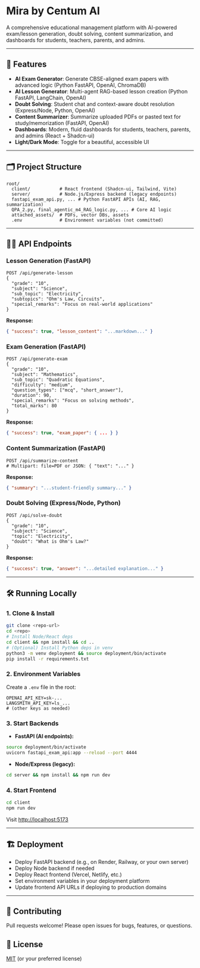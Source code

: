 # Mira by Centum AI

A comprehensive educational management platform with AI-powered exam/lesson generation, doubt solving, content summarization, and dashboards for students, teachers, parents, and admins.

---

## 🚀 Features
- **AI Exam Generator**: Generate CBSE-aligned exam papers with advanced logic (Python FastAPI, OpenAI, ChromaDB)
- **AI Lesson Generator**: Multi-agent RAG-based lesson creation (Python FastAPI, LangChain, OpenAI)
- **Doubt Solving**: Student chat and context-aware doubt resolution (Express/Node, Python, OpenAI)
- **Content Summarizer**: Summarize uploaded PDFs or pasted text for study/memorization (FastAPI, OpenAI)
- **Dashboards**: Modern, fluid dashboards for students, teachers, parents, and admins (React + Shadcn-ui)
- **Light/Dark Mode**: Toggle for a beautiful, accessible UI

---

## 🗂️ Project Structure

```
root/
  client/           # React frontend (Shadcn-ui, Tailwind, Vite)
  server/           # Node.js/Express backend (legacy endpoints)
  fastapi_exam_api.py, ... # Python FastAPI APIs (AI, RAG, summarization)
  QPA_2.py, final_agentic_m4_RAG_logic.py, ... # Core AI logic
  attached_assets/  # PDFs, vector DBs, assets
  .env              # Environment variables (not committed)
```

---

## 🧑‍💻 API Endpoints

### Lesson Generation (FastAPI)
```
POST /api/generate-lesson
{
  "grade": "10",
  "subject": "Science",
  "sub_topic": "Electricity",
  "subtopics": "Ohm's Law, Circuits",
  "special_remarks": "Focus on real-world applications"
}
```
**Response:**
```json
{ "success": true, "lesson_content": "...markdown..." }
```

### Exam Generation (FastAPI)
```
POST /api/generate-exam
{
  "grade": "10",
  "subject": "Mathematics",
  "sub_topic": "Quadratic Equations",
  "difficulty": "medium",
  "question_types": ["mcq", "short_answer"],
  "duration": 90,
  "special_remarks": "Focus on solving methods",
  "total_marks": 80
}
```
**Response:**
```json
{ "success": true, "exam_paper": { ... } }
```

### Content Summarization (FastAPI)
```
POST /api/summarize-content
# Multipart: file=PDF or JSON: { "text": "..." }
```
**Response:**
```json
{ "summary": "...student-friendly summary..." }
```

### Doubt Solving (Express/Node, Python)
```
POST /api/solve-doubt
{
  "grade": "10",
  "subject": "Science",
  "topic": "Electricity",
  "doubt": "What is Ohm's Law?"
}
```
**Response:**
```json
{ "success": true, "answer": "...detailed explanation..." }
```

---

## 🛠️ Running Locally

### 1. Clone & Install
```bash
git clone <repo-url>
cd <repo>
# Install Node/React deps
cd client && npm install && cd ..
# (Optional) Install Python deps in venv
python3 -m venv deployment && source deployment/bin/activate
pip install -r requirements.txt
```

### 2. Environment Variables
Create a `.env` file in the root:
```
OPENAI_API_KEY=sk-...
LANGSMITH_API_KEY=ls_...
# (other keys as needed)
```

### 3. Start Backends
- **FastAPI (AI endpoints):**
```bash
source deployment/bin/activate
uvicorn fastapi_exam_api:app --reload --port 4444
```
- **Node/Express (legacy):**
```bash
cd server && npm install && npm run dev
```

### 4. Start Frontend
```bash
cd client
npm run dev
```
Visit [http://localhost:5173](http://localhost:5173)

---

## 🏗️ Deployment
- Deploy FastAPI backend (e.g., on Render, Railway, or your own server)
- Deploy Node backend if needed
- Deploy React frontend (Vercel, Netlify, etc.)
- Set environment variables in your deployment platform
- Update frontend API URLs if deploying to production domains

---

## 🤝 Contributing
Pull requests welcome! Please open issues for bugs, features, or questions.

## 📄 License
[MIT](LICENSE) (or your preferred license) 